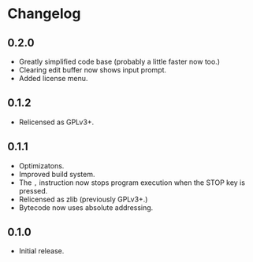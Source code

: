 # Changelog

## 0.2.0

- Greatly simplified code base (probably a little faster now too.)
- Clearing edit buffer now shows input prompt.
- Added license menu.

## 0.1.2

- Relicensed as GPLv3+.

## 0.1.1

- Optimizatons.
- Improved build system.
- The `,` instruction now stops program execution when the STOP key is pressed.
- Relicensed as zlib (previously GPLv3+.)
- Bytecode now uses absolute addressing.

## 0.1.0

- Initial release.
